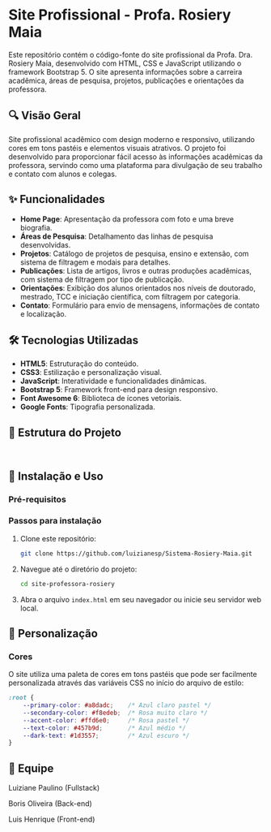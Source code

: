 # Site Profissional - Profa. Rosiery Maia

Este repositório contém o código-fonte do site profissional da Profa. Dra. Rosiery Maia, desenvolvido com HTML, CSS e JavaScript utilizando o framework Bootstrap 5. O site apresenta informações sobre a carreira acadêmica, áreas de pesquisa, projetos, publicações e orientações da professora.

## 🔍 Visão Geral

Site profissional acadêmico com design moderno e responsivo, utilizando cores em tons pastéis e elementos visuais atrativos. O projeto foi desenvolvido para proporcionar fácil acesso às informações acadêmicas da professora, servindo como uma plataforma para divulgação de seu trabalho e contato com alunos e colegas.

## ✨ Funcionalidades

- **Home Page**: Apresentação da professora com foto e uma breve biografia.
- **Áreas de Pesquisa**: Detalhamento das linhas de pesquisa desenvolvidas.
- **Projetos**: Catálogo de projetos de pesquisa, ensino e extensão, com sistema de filtragem e modais para detalhes.
- **Publicações**: Lista de artigos, livros e outras produções acadêmicas, com sistema de filtragem por tipo de publicação.
- **Orientações**: Exibição dos alunos orientados nos níveis de doutorado, mestrado, TCC e iniciação científica, com filtragem por categoria.
- **Contato**: Formulário para envio de mensagens, informações de contato e localização.

## 🛠 Tecnologias Utilizadas

- **HTML5**: Estruturação do conteúdo.
- **CSS3**: Estilização e personalização visual.
- **JavaScript**: Interatividade e funcionalidades dinâmicas.
- **Bootstrap 5**: Framework front-end para design responsivo.
- **Font Awesome 6**: Biblioteca de ícones vetoriais.
- **Google Fonts**: Tipografia personalizada.

## 📁 Estrutura do Projeto

```


```

## 🚀 Instalação e Uso

### Pré-requisitos


### Passos para instalação

1. Clone este repositório:
   ```bash
   git clone https://github.com/luizianesp/Sistema-Rosiery-Maia.git
   ```

2. Navegue até o diretório do projeto:
   ```bash
   cd site-professora-rosiery
   ```

3. Abra o arquivo `index.html` em seu navegador ou inicie seu servidor web local.


## 🎨 Personalização

### Cores

O site utiliza uma paleta de cores em tons pastéis que pode ser facilmente personalizada através das variáveis CSS no início do arquivo de estilo:

```css
:root {
    --primary-color: #a8dadc;    /* Azul claro pastel */
    --secondary-color: #f8edeb;  /* Rosa muito claro */
    --accent-color: #ffd6e0;     /* Rosa pastel */
    --text-color: #457b9d;       /* Azul médio */
    --dark-text: #1d3557;        /* Azul escuro */
}
```

## 📄 Equipe

Luiziane Paulino (Fullstack)

Boris Oliveira (Back-end)

Luis Henrique (Front-end)



